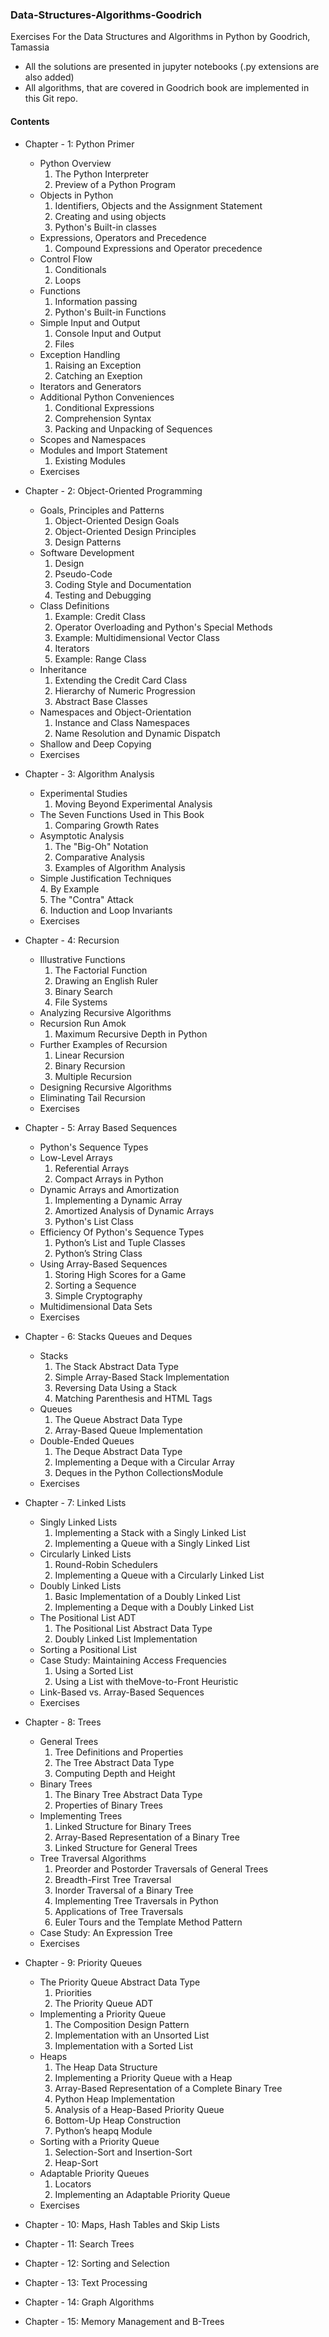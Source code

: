 ### Data-Structures-Algorithms-Goodrich
Exercises For the Data Structures and Algorithms in Python by Goodrich, Tamassia

+ All the solutions are presented in jupyter notebooks (.py extensions are also added)
+ All algorithms, that are covered in Goodrich book are implemented in this Git repo.

#### Contents


+ Chapter - 1: Python Primer<br/>
  - Python Overview<br/>
       1. The Python Interpreter<br/>
       2. Preview of a Python Program<br/>
  - Objects in Python<br/>
       1. Identifiers, Objects and the Assignment Statement<br/>
       2. Creating and using objects<br/>
       3. Python's Built-in classes<br/>
  - Expressions, Operators and Precedence<br/>
       1. Compound Expressions and Operator precedence<br/>
  - Control Flow<br/>
       1. Conditionals<br/>
       2. Loops<br/>
  - Functions<br/>
       1. Information passing<br/>
       2. Python's Built-in Functions<br/>
  - Simple Input and Output<br/>
       1. Console Input and Output<br/>
       2. Files<br/>
  - Exception Handling<br/>
       1. Raising an Exception<br/>
       2. Catching an Exeption<br/>
  - Iterators and Generators<br/>
  - Additional Python Conveniences<br/>
       1. Conditional Expressions<br/>
       2. Comprehension Syntax<br/>
       3. Packing and Unpacking of Sequences<br/>
  - Scopes and Namespaces<br/>
  - Modules and Import Statement<br/>
       1. Existing Modules<br/>
  - Exercises<br/>
   
  
+ Chapter - 2: Object-Oriented Programming<br/>
  - Goals, Principles and Patterns<br/>
       1. Object-Oriented Design Goals<br/>
       2. Object-Oriented Design Principles<br/>
       3. Design Patterns<br/>
  - Software Development<br/>
       1. Design<br/>
       2. Pseudo-Code<br/>
       3. Coding Style and Documentation<br/>
       4. Testing and Debugging<br/>
  - Class Definitions<br/>
       1. Example: Credit Class<br/>
       2. Operator Overloading and Python's Special Methods<br/>
       3. Example: Multidimensional Vector Class<br/>
       4. Iterators<br/>
       5. Example: Range Class<br/>
  - Inheritance   
       1. Extending the Credit Card Class  
       2. Hierarchy of Numeric Progression  
       3. Abstract Base Classes  
  - Namespaces and Object-Orientation  
       1. Instance and Class Namespaces  
       2. Name Resolution and Dynamic Dispatch  
  - Shallow and Deep Copying  
  - Exercises     
 
 
+ Chapter - 3: Algorithm Analysis  
  - Experimental Studies  
       1. Moving Beyond Experimental Analysis  
  - The Seven Functions Used in This Book  
       1. Comparing Growth Rates  
  - Asymptotic Analysis  
       1. The "Big-Oh" Notation  
       2. Comparative Analysis  
       3. Examples of Algorithm Analysis  
  - Simple Justification Techniques  
       4. By Example  
       5. The "Contra" Attack  
       6. Induction and Loop Invariants  
  - Exercises  
   
   
+ Chapter - 4: Recursion  
  - Illustrative Functions  
       1. The Factorial Function  
       2. Drawing an English Ruler  
       3. Binary Search  
       4. File Systems  
  - Analyzing Recursive Algorithms  
  - Recursion Run Amok  
       1. Maximum Recursive Depth in Python  
  - Further Examples of Recursion  
       1. Linear Recursion  
       2. Binary Recursion  
       3. Multiple Recursion  
  - Designing Recursive Algorithms  
  - Eliminating Tail Recursion  
  - Exercises  
   
   
+ Chapter - 5: Array Based Sequences  
  - Python's Sequence Types  
  - Low-Level Arrays  
       1. Referential Arrays  
       2. Compact Arrays in Python  
  - Dynamic Arrays and Amortization  
       1. Implementing a Dynamic Array  
       2. Amortized Analysis of Dynamic Arrays  
       3. Python's List Class  
  - Efficiency Of Python's Sequence Types  
       1. Python’s List and Tuple Classes  
       2. Python’s String Class  
  - Using Array-Based Sequences  
       1. Storing High Scores for a Game  
       2. Sorting a Sequence  
       3. Simple Cryptography  
  - Multidimensional Data Sets  
  - Exercises  
  
  
+ Chapter - 6: Stacks Queues and Deques  
  - Stacks  
       1. The Stack Abstract Data Type  
       2. Simple Array-Based Stack Implementation  
       3. Reversing Data Using a Stack  
       4. Matching Parenthesis and HTML Tags  
  - Queues  
       1. The Queue Abstract Data Type  
       2. Array-Based Queue Implementation  
  - Double-Ended Queues  
       1. The Deque Abstract Data Type  
       2. Implementing a Deque with a Circular Array  
       3. Deques in the Python CollectionsModule  
  - Exercises  
  
  
+ Chapter - 7: Linked Lists  
  - Singly Linked Lists  
       1. Implementing a Stack with a Singly Linked List  
       2. Implementing a Queue with a Singly Linked List  
  - Circularly Linked Lists  
       1. Round-Robin Schedulers  
       2. Implementing a Queue with a Circularly Linked List  
  - Doubly Linked Lists  
       1. Basic Implementation of a Doubly Linked List  
       2. Implementing a Deque with a Doubly Linked List  
  - The Positional List ADT  
       1. The Positional List Abstract Data Type  
       2. Doubly Linked List Implementation  
  - Sorting a Positional List  
  - Case Study: Maintaining Access Frequencies  
       1. Using a Sorted List  
       2. Using a List with theMove-to-Front Heuristic  
  - Link-Based vs. Array-Based Sequences  
  - Exercises  
    
  
+ Chapter - 8: Trees  
  - General Trees  
       1. Tree Definitions and Properties  
       2. The Tree Abstract Data Type  
       3. Computing Depth and Height  
  - Binary Trees  
       1. The Binary Tree Abstract Data Type  
       2. Properties of Binary Trees  
  - Implementing Trees  
       1. Linked Structure for Binary Trees  
       2. Array-Based Representation of a Binary Tree  
       3. Linked Structure for General Trees  
  - Tree Traversal Algorithms  
       1. Preorder and Postorder Traversals of General Trees  
       2. Breadth-First Tree Traversal  
       3. Inorder Traversal of a Binary Tree  
       4. Implementing Tree Traversals in Python  
       5. Applications of Tree Traversals  
       6. Euler Tours and the Template Method Pattern  
  - Case Study: An Expression Tree  
  - Exercises  
      
      
+ Chapter - 9: Priority Queues  
  - The Priority Queue Abstract Data Type  
       1. Priorities  
       2. The Priority Queue ADT  
  - Implementing a Priority Queue  
       1. The Composition Design Pattern  
       2. Implementation with an Unsorted List  
       3. Implementation with a Sorted List  
  - Heaps  
       1. The Heap Data Structure  
       2. Implementing a Priority Queue with a Heap  
       3. Array-Based Representation of a Complete Binary Tree  
       4. Python Heap Implementation  
       5. Analysis of a Heap-Based Priority Queue  
       6. Bottom-Up Heap Construction  
       7. Python’s heapq Module  
  - Sorting with a Priority Queue  
       1. Selection-Sort and Insertion-Sort  
       2. Heap-Sort  
  - Adaptable Priority Queues  
       1. Locators  
       2. Implementing an Adaptable Priority Queue  
  - Exercises  
      
      
+ Chapter - 10: Maps, Hash Tables and Skip Lists
+ Chapter - 11: Search Trees
+ Chapter - 12: Sorting and Selection
+ Chapter - 13: Text Processing
+ Chapter - 14: Graph Algorithms
+ Chapter - 15: Memory Management and B-Trees

